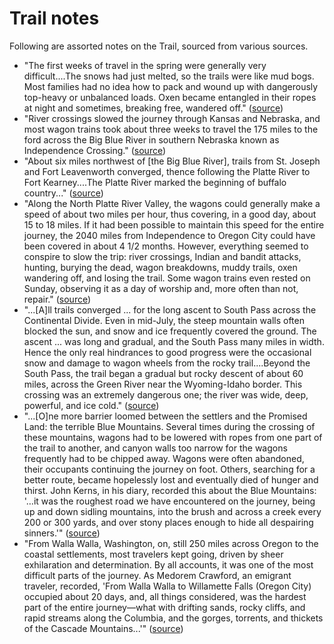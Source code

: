 # Trail notes
Following are assorted notes on the Trail, sourced from various sources.

* "The first weeks of travel in the spring were generally very difficult....The
snows had just melted, so the trails were like mud bogs. Most families had no
idea how to pack and wound up with dangerously top-heavy or unbalanced loads.
Oxen became entangled in their ropes at night and sometimes, breaking free,
wandered off." ([source][davidahl])
* "River crossings slowed the journey through Kansas and Nebraska, and most
wagon trains took about three weeks to travel the 175 miles to the ford
across the Big Blue River in southern Nebraska known as Independence Crossing." ([source][davidahl])
* "About six miles northwest of [the Big Blue River], trails from St. Joseph
and Fort Leavenworth converged, thence following the Platte River to Fort
Kearney....The Platte River marked the beginning of buffalo country..." ([source][davidahl])
* "Along the North Platte River Valley, the wagons could generally make a speed
of about two miles per hour, thus covering, in a good day, about 15 to 18 miles.
If it had been possible to maintain this speed for the entire journey, the
2040 miles from Independence to Oregon City could have been covered in
about 4 1/2 months. However, everything seemed to conspire to slow the trip:
river crossings, Indian and bandit attacks, hunting, burying the dead, wagon
breakdowns, muddy trails, oxen wandering off, and losing the trail. Some wagon
trains even rested on Sunday, observing it as a day of worship and, more often
than not, repair." ([source][davidahl])
* "...[A]ll trails converged ... for the long ascent to South Pass across the
Continental Divide. Even in mid-July, the steep mountain walls often blocked
the sun, and snow and ice frequently covered the ground. The ascent ... was
long and gradual, and the South Pass many miles in width. Hence the only real
hindrances to good progress were the occasional snow and damage to wagon wheels
from the rocky trail....Beyond the South Pass, the trail began a gradual but
rocky descent of about 60 miles, across the Green River near the Wyoming-Idaho
border. This crossing was an extremely dangerous one; the river was wide, deep,
powerful, and ice cold." ([source][davidahl])
* "...[O]ne more barrier loomed between the settlers and the Promised Land: the
terrible Blue Mountains. Several times during the crossing of these mountains,
wagons had to be lowered with ropes from one part of the trail to another, and
canyon walls too narrow for the wagons frequently had to be chipped away. Wagons
were often abandoned, their occupants continuing the journey on foot. Others,
searching for a better route, became hopelessly lost and eventually died of
hunger and thirst. John Kerns, in his diary, recorded this about the Blue
Mountains: '…it was the roughest road we have encountered on the journey, being
up and down sidling mountains, into the brush and across a creek every 200 or
300 yards, and over stony places enough to hide all despairing sinners.'" ([source][davidahl])
* "From Walla Walla, Washington, on, still 250 miles across Oregon to the
coastal settlements, most travelers kept going, driven by sheer exhilaration
and determination. By all accounts, it was one of the most difficult parts
of the journey. As Medorem Crawford, an emigrant traveler, recorded, 'From
Walla Walla to Willamette Falls (Oregon City) occupied about 20 days, and,
all things considered, was the hardest part of the entire journey—what with
drifting sands, rocky cliffs, and rapid streams along the Columbia, and the
gorges, torrents, and thickets of the Cascade Mountains...'" ([source][davidahl])



[davidahl]: https://www.atariarchives.org/bca/Chapter02_WestwardHo.php
